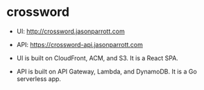 # crossword

* UI: http://crossword.jasonparrott.com
* API: https://crossword-api.jasonparrott.com

* UI is built on CloudFront, ACM, and S3.  It is a React SPA.
* API is built on API Gateway, Lambda, and DynamoDB.  It is a Go serverless app.

